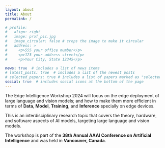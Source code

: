 ```yaml
---
layout: about
title: About
permalink: /

# profile:
#   align: right
#   image: prof_pic.jpg
#   image_circular: false # crops the image to make it circular
#   address: >
#     <p>555 your office number</p>
#     <p>123 your address street</p>
#     <p>Your City, State 12345</p>

news: true  # includes a list of news items
# latest_posts: true  # includes a list of the newest posts
# selected_papers: true # includes a list of papers marked as "selected={true}"
social: true  # includes social icons at the bottom of the page
---
```

<!-- 
<div style="text-align: center;">
  <div style="display: inline-block; background-color: #003973; padding: 10px; border-radius: 10px; text-decoration: none; color: white; font-weight: bold;">
    The poster session is in room 301 (third floor). <br>
    Other sessions are held in room 210 (second floor).
  </div>
</div> -->


The Edge Intelligence Workshop 2024 will focus on the edge deployment of large language and vision models; and how to make them more efficient in terms of **Data**, **Model**, **Training**, and **Inference** specially on edge devices.

This is an interdisciplinary research topic that covers the theory, hardware, and software aspects of AI models, targeting large language and vision models.

The workshop is part of the **38th Annual AAAI Conference on Artificial Intelligence** and was held in **Vancouver, Canada**.

<!-- <div style="text-align: center;">
  <a href="/submission" style="display: inline-block; background-color: #003973; padding: 10px; border-radius: 10px; text-decoration: none; color: white; font-weight: bold;">
    Submission Page
  </a>
</div> -->
